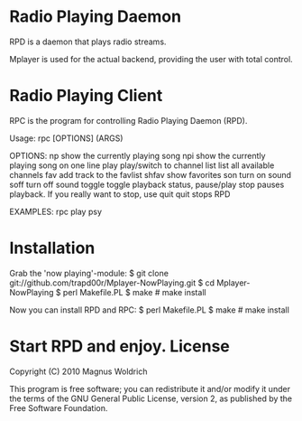 Radio Playing Daemon
====================
RPD is a daemon that plays radio streams.

Mplayer is used for the actual backend, providing the user with total control.

Radio Playing Client
====================

RPC is the program for controlling Radio Playing Daemon (RPD).

  Usage: rpc [OPTIONS] (ARGS) 

  OPTIONS:
      np      show the currently playing song
      npi     show the currently playing song on one line
      play    play/switch to channel
      list    list all available channels
      fav     add track to the favlist
      shfav   show favorites
      son     turn on sound
      soff    turn off sound
      toggle  toggle playback status, pause/play
      stop    pauses playback. If you really want to stop, use quit
      quit    stops RPD

  EXAMPLES:
      rpc play psy


Installation
============
Grab the 'now playing'-module:
    $ git clone git://github.com/trapd00r/Mplayer-NowPlaying.git
    $ cd Mplayer-NowPlaying
    $ perl Makefile.PL
    $ make
    # make install

Now you can install RPD and RPC:
    $ perl Makefile.PL
    $ make
    # make install

Start RPD and enjoy.
License
=======
Copyright (C) 2010 Magnus Woldrich

This program is free software; you can redistribute it and/or modify it under
the terms of the GNU General Public License, version 2, as published by the
Free Software Foundation.
